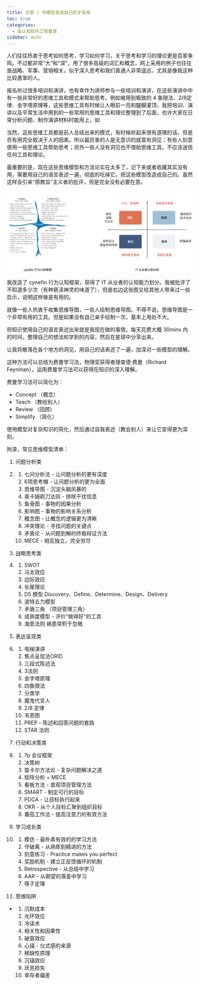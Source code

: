 ```yaml
---
title: 分享 | 将模型变成自己的才有用
toc: true
categories: 
  - 高认知软件工程星球
sidebar: auto
---
```


人们往往热衷于思考如何思考，学习如何学习，关于思考和学习的理论更是百家争鸣。不过都非常“大”和“深”，用了很多高级的词汇和概念，网上采用的例子也往往是战略、军事、营销相关。似乎深入思考和我们普通人非常遥远，尤其是像我这种比较愚笨的人。

报名听过很多培训和演讲，也有幸作为讲师参与一些培训和演讲，在这些演讲中中有一些非常好的思维工具和模式来帮助思考。例如被用到极致的 4 象限法、2/8定律、金字塔原理等，这些思维工具有时候让人眼前一亮和醍醐灌顶。我把培训、演讲以及平常生活中用到的一些常用的思维工具和理论整理到了后面，也许大家在日常分析问题、制作演讲材料时能用上。如

当然，这些思维工具都是前人总结出来的模式，有时候听起来很有道理的话，但是否有用完全取决于人的因素。所以最厉害的人是无意识的就富有洞见；有些人刻意使用一些思维工具帮助思考；另外一些人没有洞见也不借助思维工具。不应该迷信任何工具和理论。

最重要的是，现在这些思维模型和方法论实在太多了，记下来或者收藏其实没有用，需要用自己的语言表述一遍，彻底的吃掉它。把这些模型改造成自己的。虽然这样会引来“原教旨”主义者的批评，但是完全没有必要在意。

![image-20220304083502595](./20220306-make-model-become-yourself/image-20220304083502595.png)

我改造了 cynefin 行为认知框架，获得了 IT  从业者的认知能力划分。我被批评了不知道多少次（有种亵渎神灵的味道了），但是右边这张图又给其他人带来过一些启示，说明这样做是有用的。

就像一些人热衷于收集思维导图，一些人绘制思维导图。不得不说，思维导图是一个非常有用的工具。但是如果没有自己亲手绘制一次，基本上用处不大。

将知识使用自己的语言表述出来就是我现在做的事情，每天花费大概 30mins 内的时间，整理自己的想法和学到的内容，然后在星球中分享出来。

让我将散落在各个地方的洞见，用自己的话表述了一遍，加深对一些模型的理解。

这种方法可以总结为费曼学习法，物理奖获得者理查德·费曼（Richard Feynman），运用费曼学习法可以获得在知识的深入理解。

费曼学习法可以简化为：

- Concept （概念）
- Teach （教给别人）
- Review （回顾）
- Simplify （简化）

使用模型对复杂知识的简化，然后通过自我表述（教会别人）来让它变得更为深刻。

附录，常见思维模型清单：

1. 问题分析类

2. 1. 七问分析法 - 让问题分析的更有深度
   2. 6项思考帽 - 让问题分析的更为全面
   3. 思维导图 - 沉淀头脑风暴的
   4. 奥卡姆剃刀法则 - 排除干扰信息
   5. 鱼骨图 - 事物的因果分析
   6. 影响图 - 事物的影响关系分析
   7. 概念图 - 让概念的逻辑更为清晰
   8. 冲突理论 - 寻找问题的关键点
   9. 矛盾论 - 从问题到解的终极辩证方法
   10. MECE - 相互独立，完全穷尽

3. 战略思考类

4. 1. SWOT
   2. 马太效应
   3. 边际效应
   4. 长尾理论
   5. D5 模型 Discovery、Define、Determine、Design、Delivery
   6. 波特五力模型
   7. 矛盾三角 （项目管理三角）
   8. 成熟度模型 - 评价“做得好”的工具
   9. 海恩法则 祸患常积于忽微

5. 表达呈现类

6. 1. 电梯演讲
   2. 焦点呈现法ORID
   3. 三段式陈述法
   4. 3法则
   5. 金字塔原理
   6. 四象限法
   7. 分类学
   8. 魔鬼代言人
   9. 2/8 定律
   10. 韦恩图
   11. PREP - 陈述和回答问题的套路
   12. STAR 法则

7. 行动和决策类

8. 1. 7p 会议框架
   2. 决策树
   3. 笛卡尔方法论 - 复杂问题解决之道
   4. 矩阵分析 + MECE
   5. 看板方法 - 直观项目管理方法
   6. SMART - 制定可行的目标
   7. PDCA - 让目标执行起来
   8. OKR - 从个人目标汇聚到组织目标
   9. 番茄工作法 - 提高注意力的有效方法

9. 学习成长类

10. 1. 模仿 - 最朴素有效的的学习方法
    2. 守破离 - 从熟练到精进的方法
    3. 刻意练习 - Practice makes you perfect
    4. 奖励机制 - 建立正反馈循环的机制
    5. Retrospective - 从总结中学习
    6. AAR - 从期望的落差中学习
    7. 筷子定理

11. 思维陷阱

- 1. 沉默成本
  2. 光环效应
  3. 冷读术
  4. 相关性和因果性
  5. 破窗效应
  6. 心锚 - 仪式感的来源
  7. 稀缺性原理
  8. 沉锚效应
  9. 厌恶损失
  10. 幸存者偏差

